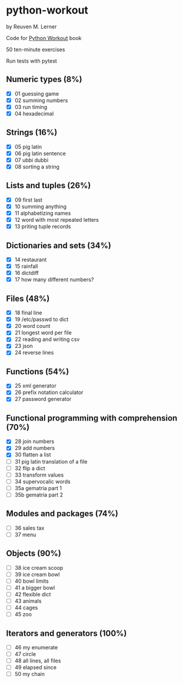 # python-workout

by Reuven M. Lerner

Code for [Python Workout](https://www.manning.com/books/python-workout) book

50 ten-minute exercises

Run tests with pytest

## Numeric types (8%)

- [x] 01 guessing game
- [x] 02 summing numbers
- [x] 03 run timing
- [x] 04 hexadecimal

## Strings (16%)

- [x] 05 pig latin
- [x] 06 pig latin sentence
- [x] 07 ubbi dubbi
- [x] 08 sorting a string

## Lists and tuples (26%)

- [x] 09 first last
- [x] 10 summing anything
- [x] 11 alphabetizing names
- [x] 12 word with most repeated letters
- [x] 13 priting tuple records

## Dictionaries and sets (34%)

- [x] 14 restaurant
- [x] 15 rainfall
- [x] 16 dictdiff
- [x] 17 how many different numbers?

## Files (48%)

- [x] 18 final line
- [x] 19 /etc/passwd to dict
- [x] 20 word count
- [x] 21 longest word per file
- [x] 22 reading and writing csv
- [x] 23 json
- [x] 24 reverse lines

## Functions (54%)

- [x] 25 xml generator
- [x] 26 prefix notation calculator
- [x] 27 password generator

## Functional programming with comprehension (70%)

- [x] 28 join numbers
- [x] 29 add numbers
- [x] 30 flatten a list
- [ ] 31 pig latin translation of a file
- [ ] 32 flip a dict
- [ ] 33 transform values
- [ ] 34 supervocalic words
- [ ] 35a gematria part 1
- [ ] 35b gematria part 2

## Modules and packages (74%)

- [ ] 36 sales tax
- [ ] 37 menu

## Objects (90%)

- [ ] 38 ice cream scoop
- [ ] 39 ice cream bowl
- [ ] 40 bowl limits
- [ ] 41 a bigger bowl
- [ ] 42 flexible dict
- [ ] 43 animals
- [ ] 44 cages
- [ ] 45 zoo

## Iterators and generators (100%)

- [ ] 46 my enumerate
- [ ] 47 circle
- [ ] 48 all lines, all files
- [ ] 49 elapsed since
- [ ] 50 my chain
